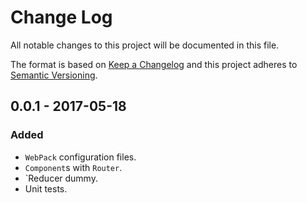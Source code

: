# Change Log
All notable changes to this project will be documented in this file.

The format is based on [Keep a Changelog](http://keepachangelog.com/)
and this project adheres to [Semantic Versioning](http://semver.org/).

## 0.0.1 - 2017-05-18
### Added
- `WebPack` configuration files.
- `Component`s with `Router`.
- `Reducer dummy.
- Unit tests.
